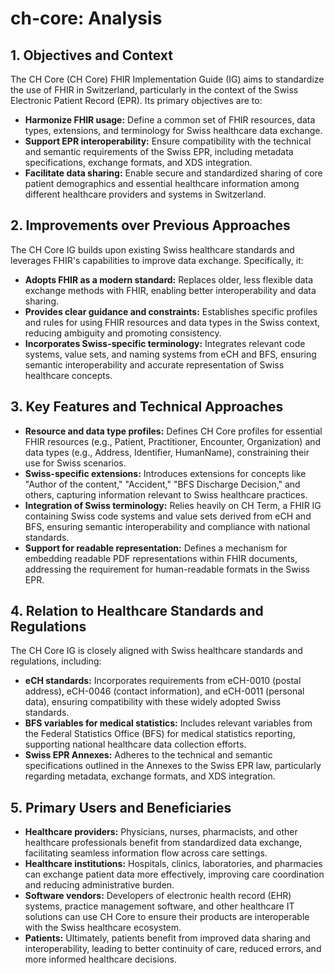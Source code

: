 # ch-core: Analysis

## 1. Objectives and Context

The CH Core (CH Core) FHIR Implementation Guide (IG) aims to standardize the use of FHIR in Switzerland, particularly in the context of the Swiss Electronic Patient Record (EPR). Its primary objectives are to:

* **Harmonize FHIR usage:** Define a common set of FHIR resources, data types, extensions, and terminology for Swiss healthcare data exchange.
* **Support EPR interoperability:** Ensure compatibility with the technical and semantic requirements of the Swiss EPR, including metadata specifications, exchange formats, and XDS integration.
* **Facilitate data sharing:** Enable secure and standardized sharing of core patient demographics and essential healthcare information among different healthcare providers and systems in Switzerland.

## 2. Improvements over Previous Approaches

The CH Core IG builds upon existing Swiss healthcare standards and leverages FHIR's capabilities to improve data exchange. Specifically, it:

* **Adopts FHIR as a modern standard:** Replaces older, less flexible data exchange methods with FHIR, enabling better interoperability and data sharing.
* **Provides clear guidance and constraints:** Establishes specific profiles and rules for using FHIR resources and data types in the Swiss context, reducing ambiguity and promoting consistency.
* **Incorporates Swiss-specific terminology:** Integrates relevant code systems, value sets, and naming systems from eCH and BFS, ensuring semantic interoperability and accurate representation of Swiss healthcare concepts.

## 3. Key Features and Technical Approaches

* **Resource and data type profiles:** Defines CH Core profiles for essential FHIR resources (e.g., Patient, Practitioner, Encounter, Organization) and data types (e.g., Address, Identifier, HumanName), constraining their use for Swiss scenarios.
* **Swiss-specific extensions:** Introduces extensions for concepts like "Author of the content," "Accident," "BFS Discharge Decision," and others, capturing information relevant to Swiss healthcare practices.
* **Integration of Swiss terminology:**  Relies heavily on CH Term, a FHIR IG containing Swiss code systems and value sets derived from eCH and BFS, ensuring semantic interoperability and compliance with national standards.
* **Support for readable representation:** Defines a mechanism for embedding readable PDF representations within FHIR documents, addressing the requirement for human-readable formats in the Swiss EPR.

## 4. Relation to Healthcare Standards and Regulations

The CH Core IG is closely aligned with Swiss healthcare standards and regulations, including:

* **eCH standards:** Incorporates requirements from eCH-0010 (postal address), eCH-0046 (contact information), and eCH-0011 (personal data), ensuring compatibility with these widely adopted Swiss standards.
* **BFS variables for medical statistics:** Includes relevant variables from the Federal Statistics Office (BFS) for medical statistics reporting, supporting national healthcare data collection efforts.
* **Swiss EPR Annexes:** Adheres to the technical and semantic specifications outlined in the Annexes to the Swiss EPR law, particularly regarding metadata, exchange formats, and XDS integration.

## 5. Primary Users and Beneficiaries

* **Healthcare providers:** Physicians, nurses, pharmacists, and other healthcare professionals benefit from standardized data exchange, facilitating seamless information flow across care settings.
* **Healthcare institutions:** Hospitals, clinics, laboratories, and pharmacies can exchange patient data more effectively, improving care coordination and reducing administrative burden.
* **Software vendors:** Developers of electronic health record (EHR) systems, practice management software, and other healthcare IT solutions can use CH Core to ensure their products are interoperable with the Swiss healthcare ecosystem.
* **Patients:** Ultimately, patients benefit from improved data sharing and interoperability, leading to better continuity of care, reduced errors, and more informed healthcare decisions. 
